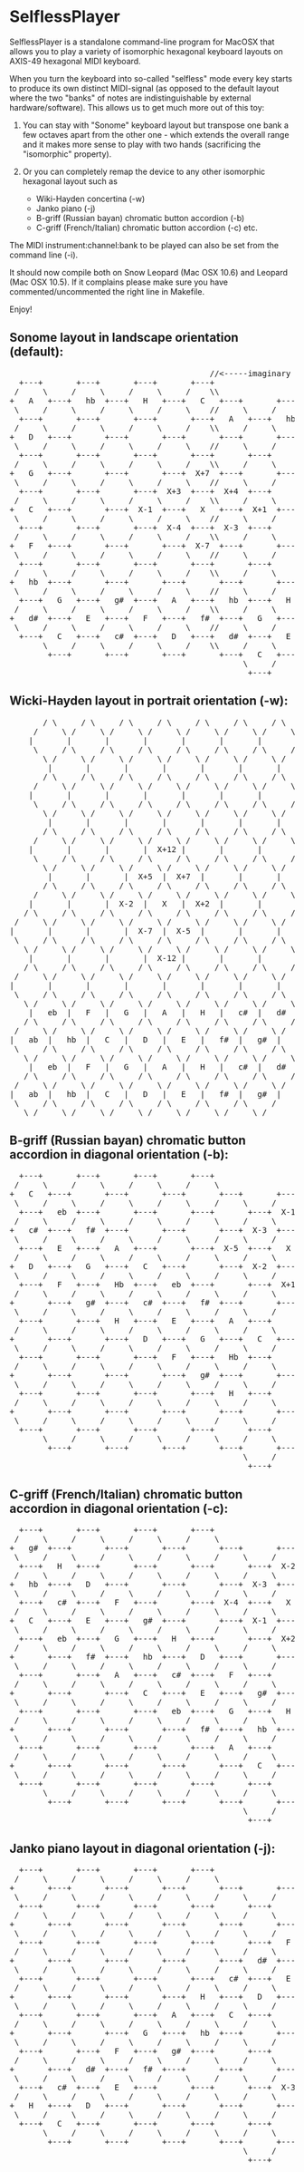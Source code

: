 SelflessPlayer
==============

SelflessPlayer is a standalone command-line program for MacOSX that allows you to play
a variety of isomorphic hexagonal keyboard layouts on AXIS-49 hexagonal MIDI keyboard.

When you turn the keyboard into so-called "selfless" mode every key starts to produce its own distinct MIDI-signal
(as opposed to the default layout where the two "banks" of notes are indistinguishable by external hardware/software).
This allows us to get much more out of this toy:

1. You can stay with "Sonome" keyboard layout but transpose one bank a few octaves apart from the other one -
    which extends the overall range and it makes more sense to play with two hands (sacrificing the "isomorphic" property).

2. Or you can completely remap the device to any other isomorphic hexagonal layout such as
    * Wiki-Hayden concertina (-w)
    * Janko piano (-j)
    * B-griff (Russian bayan) chromatic button accordion (-b)
    * C-griff (French/Italian) chromatic button accordion (-c)
    etc.

The MIDI instrument:channel:bank to be played can also be set from the command line (-i).

It should now compile both on Snow Leopard (Mac OSX 10.6) and Leopard (Mac OSX 10.5).
If it complains please make sure you have commented/uncommented the right line in Makefile.

Enjoy!


Sonome layout in landscape orientation (default):
-------------------------------------------------

<PRE>
                                          //<-----imaginary split between two banks
  +---+       +---+       +---+       +---+
 /     \     /     \     /     \     /    \\
+   A   +---+   hb  +---+   H   +---+   C   +---+       +---+       +---+       +---+
 \     /     \     /     \     /     \    //     \     /     \     /     \     /     \
  +---+       +---+       +---+       +---+   A   +---+   hb  +---+   H   +---+   C   +
 /     \     /     \     /     \     /    \\     /     \     /     \     /     \     /
+   D   +---+       +---+       +---+       +---+       +---+       +---+       +---+
 \     /     \     /     \     /     \    //     \     /     \     /     \     /     \
  +---+       +---+       +---+       +---+       +---+       +---+       +---+   F   +
 /     \     /     \     /     \     /    \\     /     \     /     \     /     \     /
+   G   +---+       +---+       +---+  X+7  +---+       +---+       +---+       +---+
 \     /     \     /     \     /     \    //     \     /     \     /     \     /     \
  +---+       +---+       +---+  X+3  +---+  X+4  +---+       +---+       +---+   hb  +
 /     \     /     \     /     \     /    \\     /     \     /     \     /     \     /
+   C   +---+       +---+  X-1  +---+   X   +---+  X+1  +---+       +---+       +---+
 \     /     \     /     \     /     \    //     \     /     \     /     \     /     \
  +---+       +---+       +---+  X-4  +---+  X-3  +---+       +---+       +---+   d#  +
 /     \     /     \     /     \     /    \\     /     \     /     \     /     \     /
+   F   +---+       +---+       +---+  X-7  +---+       +---+       +---+       +---+
 \     /     \     /     \     /     \    //     \     /     \     /     \     /     \
  +---+       +---+       +---+       +---+       +---+       +---+       +---+   g#  +
 /     \     /     \     /     \     /    \\     /     \     /     \     /     \     /
+   hb  +---+       +---+       +---+       +---+       +---+       +---+       +---+
 \     /     \     /     \     /     \    //     \     /     \     /     \     /     \
  +---+   G   +---+   g#  +---+   A   +---+   hb  +---+   H   +---+   C   +---+   c#  +
 /     \     /     \     /     \     /    \\     /     \     /     \     /     \     /
+   d#  +---+   E   +---+   F   +---+   f#  +---+   G   +---+   g#  +---+   A   +---+
 \     /     \     /     \     /     \    //     \     /     \     /     \     /     \
  +---+   C   +---+   c#  +---+   D   +---+   d#  +---+   E   +---+   F   +---+   f#  +
       \     /     \     /     \     /    \\     /     \     /     \     /     \     /
        +---+       +---+       +---+       +---+   C   +---+   c#  +---+   D   +---+
                                                 \     /     \     /     \     /
                                                  +---+       +---+       +---+
</PRE>

Wicki-Hayden layout in portrait orientation (-w):
-------------------------------------------------

<PRE>
       / \     / \     / \     / \     / \     / \     / \
     /     \ /     \ /     \ /     \ /     \ /     \ /     \
    |       |       |       |       |       |       |       |
     \     / \     / \     / \     / \     / \     / \     / \
       \ /     \ /     \ /     \ /     \ /     \ /     \ /     \
        |       |       |       |       |       |       |       |
       / \     / \     / \     / \     / \     / \     / \     /
     /     \ /     \ /     \ /     \ /     \ /     \ /     \ /
    |       |       |       |       |       |       |       |
     \     / \     / \     / \     / \     / \     / \     / \
       \ /     \ /     \ /     \ /     \ /     \ /     \ /     \
        |       |       |       |       |       |       |       |
       / \     / \     / \     / \     / \     / \     / \     /
     /     \ /     \ /     \ /     \ /     \ /     \ /     \ /
    |       |       |       |  X+12 |       |       |       |
     \     / \     / \     / \     / \     / \     / \     / \
       \ /     \ /     \ /     \ /     \ /     \ /     \ /     \
        |       |       |  X+5  |  X+7  |       |       |       |
       / \     / \     / \     / \     / \     / \     / \     /
     /     \ /     \ /     \ /     \ /     \ /     \ /     \ /
    |       |       |  X-2  |   X   |  X+2  |       |       |
   / \     / \     / \     / \     / \     / \     / \     /
 /     \ /     \ /     \ /     \ /     \ /     \ /     \ /
|       |       |       |  X-7  |  X-5  |       |       |
 \     / \     / \     / \     / \     / \     / \     / \
   \ /     \ /     \ /     \ /     \ /     \ /     \ /     \
    |       |       |       |  X-12 |       |       |       |
   / \     / \     / \     / \     / \     / \     / \     /
 /     \ /     \ /     \ /     \ /     \ /     \ /     \ /
|       |       |       |       |       |       |       |
 \     / \     / \     / \     / \     / \     / \     / \
   \ /     \ /     \ /     \ /     \ /     \ /     \ /     \
    |   eb  |   F   |   G   |   A   |   H   |   c#  |   d#  |
   / \     / \     / \     / \     / \     / \     / \     /
 /     \ /     \ /     \ /     \ /     \ /     \ /     \ /
|   ab  |   hb  |   C   |   D   |   E   |   f#  |   g#  |
 \     / \     / \     / \     / \     / \     / \     / \
   \ /     \ /     \ /     \ /     \ /     \ /     \ /     \
    |   eb  |   F   |   G   |   A   |   H   |   c#  |   d#  |
   / \     / \     / \     / \     / \     / \     / \     /
 /     \ /     \ /     \ /     \ /     \ /     \ /     \ /
|   ab  |   hb  |   C   |   D   |   E   |   f#  |   g#  |
 \     / \     / \     / \     / \     / \     / \     /
   \ /     \ /     \ /     \ /     \ /     \ /     \ /
</PRE>

B-griff (Russian bayan) chromatic button accordion in diagonal orientation (-b):
--------------------------------------------------------------------------------

<PRE>
  +---+       +---+       +---+       +---+
 /     \     /     \     /     \     /     \
+   C   +---+       +---+       +---+       +---+       +---+       +---+       +---+
 \     /     \     /     \     /     \     /     \     /     \     /     \     /     \
  +---+   eb  +---+       +---+       +---+       +---+  X-1  +---+       +---+       +
 /     \     /     \     /     \     /     \     /     \     /     \     /     \     /
+   c#  +---+   f#  +---+       +---+       +---+  X-3  +---+  X+2  +---+       +---+
 \     /     \     /     \     /     \     /     \     /     \     /     \     /     \
  +---+   E   +---+   A   +---+       +---+  X-5  +---+   X   +---+  X+5  +---+       +
 /     \     /     \     /     \     /     \     /     \     /     \     /     \     /
+   D   +---+   G   +---+   C   +---+       +---+  X-2  +---+  X+3  +---+       +---+
 \     /     \     /     \     /     \     /     \     /     \     /     \     /     \
  +---+   F   +---+   Hb  +---+   eb  +---+       +---+  X+1  +---+       +---+       +
 /     \     /     \     /     \     /     \     /     \     /     \     /     \     /
+       +---+   g#  +---+   c#  +---+   f#  +---+       +---+       +---+       +---+
 \     /     \     /     \     /     \     /     \     /     \     /     \     /     \
  +---+       +---+   H   +---+   E   +---+   A   +---+       +---+       +---+       +
 /     \     /     \     /     \     /     \     /     \     /     \     /     \     /
+       +---+       +---+   D   +---+   G   +---+   C   +---+       +---+       +---+
 \     /     \     /     \     /     \     /     \     /     \     /     \     /     \
  +---+       +---+       +---+   F   +---+   Hb  +---+       +---+       +---+       +
 /     \     /     \     /     \     /     \     /     \     /     \     /     \     /
+       +---+       +---+       +---+   g#  +---+       +---+       +---+       +---+
 \     /     \     /     \     /     \     /     \     /     \     /     \     /     \
  +---+       +---+       +---+       +---+   H   +---+       +---+       +---+       +
 /     \     /     \     /     \     /     \     /     \     /     \     /     \     /
+       +---+       +---+       +---+       +---+       +---+       +---+       +---+
 \     /     \     /     \     /     \     /     \     /     \     /     \     /     \
  +---+       +---+       +---+       +---+       +---+       +---+       +---+       +
       \     /     \     /     \     /     \     /     \     /     \     /     \     /
        +---+       +---+       +---+       +---+       +---+       +---+       +---+
                                                 \     /     \     /     \     /
                                                  +---+       +---+       +---+
</PRE>

C-griff (French/Italian) chromatic button accordion in diagonal orientation (-c):
---------------------------------------------------------------------------------

<PRE>
  +---+       +---+       +---+       +---+
 /     \     /     \     /     \     /     \
+   g#  +---+       +---+       +---+       +---+       +---+       +---+       +---+
 \     /     \     /     \     /     \     /     \     /     \     /     \     /     \
  +---+   H   +---+       +---+       +---+       +---+  X-2  +---+       +---+       +
 /     \     /     \     /     \     /     \     /     \     /     \     /     \     /
+   hb  +---+   D   +---+       +---+       +---+  X-3  +---+  X+1  +---+       +---+
 \     /     \     /     \     /     \     /     \     /     \     /     \     /     \
  +---+   c#  +---+   F   +---+       +---+  X-4  +---+   X   +---+  X+4  +---+       +
 /     \     /     \     /     \     /     \     /     \     /     \     /     \     /
+   C   +---+   E   +---+   g#  +---+       +---+  X-1  +---+  X+3  +---+       +---+
 \     /     \     /     \     /     \     /     \     /     \     /     \     /     \
  +---+   eb  +---+   G   +---+   H   +---+       +---+  X+2  +---+       +---+       +
 /     \     /     \     /     \     /     \     /     \     /     \     /     \     /
+       +---+   f#  +---+   hb  +---+   D   +---+       +---+       +---+       +---+
 \     /     \     /     \     /     \     /     \     /     \     /     \     /     \
  +---+       +---+   A   +---+   c#  +---+   F   +---+       +---+       +---+       +
 /     \     /     \     /     \     /     \     /     \     /     \     /     \     /
+       +---+       +---+   C   +---+   E   +---+   g#  +---+       +---+       +---+
 \     /     \     /     \     /     \     /     \     /     \     /     \     /     \
  +---+       +---+       +---+   eb  +---+   G   +---+   H   +---+       +---+       +
 /     \     /     \     /     \     /     \     /     \     /     \     /     \     /
+       +---+       +---+       +---+   f#  +---+   hb  +---+       +---+       +---+
 \     /     \     /     \     /     \     /     \     /     \     /     \     /     \
  +---+       +---+       +---+       +---+   A   +---+       +---+       +---+       +
 /     \     /     \     /     \     /     \     /     \     /     \     /     \     /
+       +---+       +---+       +---+       +---+   C   +---+       +---+       +---+
 \     /     \     /     \     /     \     /     \     /     \     /     \     /     \
  +---+       +---+       +---+       +---+       +---+       +---+       +---+       +
       \     /     \     /     \     /     \     /     \     /     \     /     \     /
        +---+       +---+       +---+       +---+       +---+       +---+       +---+
                                                 \     /     \     /     \     /
                                                  +---+       +---+       +---+
</PRE>

Janko piano layout in diagonal orientation (-j):
------------------------------------------------

<PRE>
  +---+       +---+       +---+       +---+
 /     \     /     \     /     \     /     \
+       +---+       +---+       +---+       +---+       +---+       +---+       +---+
 \     /     \     /     \     /     \     /     \     /     \     /     \     /     \
  +---+       +---+       +---+       +---+       +---+       +---+   A   +---+   C   +
 /     \     /     \     /     \     /     \     /     \     /     \     /     \     /
+       +---+       +---+       +---+       +---+       +---+   G   +---+   hb  +---+
 \     /     \     /     \     /     \     /     \     /     \     /     \     /     \
  +---+       +---+       +---+       +---+       +---+   F   +---+   g#  +---+       +
 /     \     /     \     /     \     /     \     /     \     /     \     /     \     /
+       +---+       +---+       +---+       +---+   d#  +---+   f#  +---+       +---+
 \     /     \     /     \     /     \     /     \     /     \     /     \     /     \
  +---+       +---+       +---+       +---+   c#  +---+   E   +---+       +---+       +
 /     \     /     \     /     \     /     \     /     \     /     \     /     \     /
+       +---+       +---+       +---+   H   +---+   D   +---+       +---+       +---+
 \     /     \     /     \     /     \     /     \     /     \     /     \     /     \
  +---+       +---+       +---+   A   +---+   C   +---+       +---+       +---+       +
 /     \     /     \     /     \     /     \     /     \     /     \     /     \     /
+       +---+       +---+   G   +---+   hb  +---+       +---+       +---+       +---+
 \     /     \     /     \     /     \     /     \     /     \     /     \     /     \
  +---+       +---+   F   +---+   g#  +---+       +---+       +---+  X+1  +---+       +
 /     \     /     \     /     \     /     \     /     \     /     \     /     \     /
+       +---+   d#  +---+   f#  +---+       +---+       +---+  X-1  +---+  X+2  +---+
 \     /     \     /     \     /     \     /     \     /     \     /     \     /     \
  +---+   c#  +---+   E   +---+       +---+       +---+  X-3  +---+   X   +---+  X+3  +
 /     \     /     \     /     \     /     \     /     \     /     \     /     \     /
+   H   +---+   D   +---+       +---+       +---+       +---+  X-2  +---+  X+1  +---+
 \     /     \     /     \     /     \     /     \     /     \     /     \     /     \
  +---+   C   +---+       +---+       +---+       +---+       +---+  X-1  +---+       +
       \     /     \     /     \     /     \     /     \     /     \     /     \     /
        +---+       +---+       +---+       +---+       +---+       +---+       +---+
                                                 \     /     \     /     \     /
                                                  +---+       +---+       +---+
</PRE>


